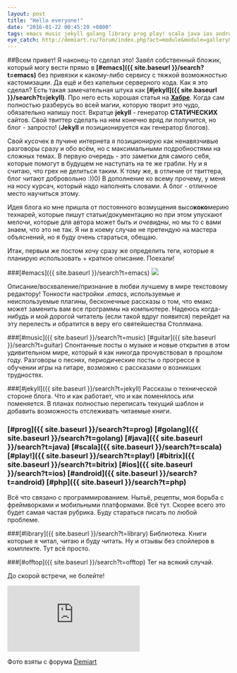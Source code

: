 ```yaml
---
layout: post
title: "Hello everyone!"
date: "2016-01-22 00:45:20 +0800"
tags: emacs music jekyll golang library prog play! scala java ios android guitar bitrix offtop php
eye_catch: http://demiart.ru/forum/index.php?act=module&module=gallery&cmd=viewimage&img=64379
---
```

##Всем привет!
Я наконец-то сделал это! Завёл собственный бложик, который могу вести прямо в **[#emacs]({{ site.baseurl }}/search?t=emacs)** без привязки к какому-либо сервису с тяжкой возможностью кастомизации. Да ещё и без капельки серверного кода. Как я это сделал? Есть такая замечательная штука как **[#jekyll]({{ site.baseurl }}/search?t=jekyll)**. Про него есть хорошая статья на **[Хабре](http://habrahabr.ru/post/207650/)**. Когда сам полностью разберусь во всей магии, которую творит это чудо, обязательно напишу пост. Вкратце **jekyll** - генератор **СТАТИЧЕСКИХ** сайтов. Свой твиттер сделать на нем конечно вряд ли получится, но блог - запросто! (**Jekyll** и позиционируется как генератор блогов). 
<!--more-->

Свой кусочек в пучине интернета я позиционирую как ненавязчивые разговоры сразу и обо всём, но с максимальными подробностями на сложных темах. В первую очередь - это заметки для самого себя, которые помогут в будущем не наступать на те же грабли. Ну и я считаю, что грех не делиться таким. К тому же, в отличие от твиттера, блог читают добровольно :))0) В дополнение ко всему прочему, у меня на носу курсач, который надо наполнять словами. А блог - отличное место научиться этому. 

Идея блога ко мне пришла от постоянного возмущения высо**коко**мерию технарей, которые пишут статьи/документацию но при этом упускают мелочи, которые для автора может быть и *очевидны*, но мы то с вами знаем, что это не так. Я ни в коему случае не претендую на мастера объяснений, но я буду очень стараться, обещаю. 

Итак, первым же постом хочу сразу же определить теги, которые я планирую использовать + краткое описание. Поехали!

###[#emacs]({{ site.baseurl }}/search?t=emacs) 
![](http://ergoemacs.org/emacs/emacs_logo/emacs_logo_no_border.png)

Описание/восхваление/признание в любви лучшему в мире текстовому редактору! Тонкости настройки *.emacs*, используемые и неиспользуемые плагины, бесконечные рассказы о том, что емакс может заменить вам все программы на компьютере. Надеюсь когда-нибудь и мой дорогой читатель (если такой вдруг появится) перейдет на эту перелесть и обратится в веру его святейшества Столлмана.

###[#music]({{ site.baseurl }}/search?t=music) [#guitar]({{ site.baseurl }}/search?t=guitar)
Спонтанные посты о музыке и новые открытия в этом удивительном мире, который я как никогда прочувствовал в прошлом году. Разговоры о песнях, периодические посты о прогрессе в обучении игры на гитаре, возможно c рассказами о возникших трудностях.

###[#jekyll]({{ site.baseurl }}/search?t=jekyll)
Рассказы о технической стороне блога. Что и как работает, что и как поменялось или поменяется. В планах полностью переписать текущий шаблон и добавить возможность отслеживать читаемые книги.

### [#prog]({{ site.baseurl }}/search?t=prog) [#golang]({{ site.baseurl }}/search?t=golang) [#java]({{ site.baseurl }}/search?t=java) [#scala]({{ site.baseurl }}/search?t=scala) [#play!]({{ site.baseurl }}/search?t=play!) [#bitrix]({{ site.baseurl }}/search?t=bitrix) [#ios]({{ site.baseurl }}/search?t=ios) [#android]({{ site.baseurl }}/search?t=android) [#php]({{ site.baseurl }}/search?t=php)

Всё что связано с программированием. Нытьё, рецепты, моя борьба с фреймворками и мобильными платформами. Всё тут. Скорее всего это будет самая частая рубрика. Буду стараться писать по любой проблеме.

###[#library]({{ site.baseurl }}/search?t=library)
Библиотека. Книги которые я читал, читаю и буду читать. Ну и отзывы без спойлеров в комплекте. Тут всё просто.

###[#offtop]({{ site.baseurl }}/search?t=offtop)
Тег на всякий случай.


До скорой встречи, не болейте!

![](http://demiart.ru/forum/index.php?act=module&module=gallery&cmd=viewimage&img=64281)

Фото взяты с форума [Demiart](http://demiart.ru/forum/) 

